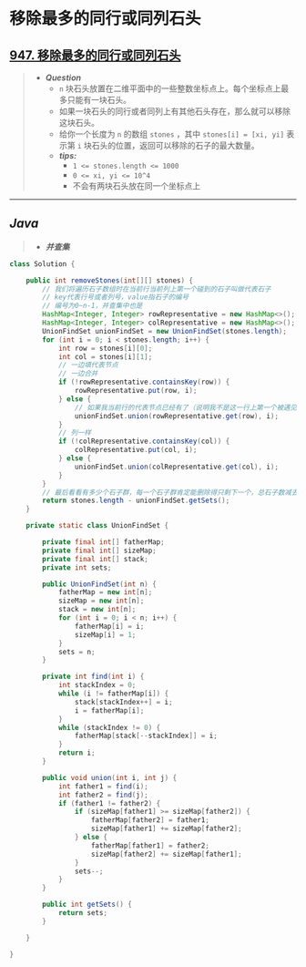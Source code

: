 # 移除最多的同行或同列石头

## [947. 移除最多的同行或同列石头](https://leetcode.cn/problems/most-stones-removed-with-same-row-or-column/)

> - ***Question***
>   - `n` 块石头放置在二维平面中的一些整数坐标点上。每个坐标点上最多只能有一块石头。
>   - 如果一块石头的同行或者同列上有其他石头存在，那么就可以移除这块石头。
>   - 给你一个长度为 `n` 的数组 `stones` ，其中 `stones[i] = [xi, yi]` 表示第 `i` 块石头的位置，返回可以移除的石子的最大数量。
>   - ***tips:***
>     - `1 <= stones.length <= 1000`
>     - `0 <= xi, yi <= 10^4`
>     - 不会有两块石头放在同一个坐标点上

---

## *Java*

> - ***并查集***

```java
class Solution {

    public int removeStones(int[][] stones) {
        // 我们将遍历石子数组时在当前行当前列上第一个碰到的石子叫做代表石子
        // key代表行号或者列号，value指石子的编号
        // 编号为0~n-1，并查集中也是
        HashMap<Integer, Integer> rowRepresentative = new HashMap<>();
        HashMap<Integer, Integer> colRepresentative = new HashMap<>();
        UnionFindSet unionFindSet = new UnionFindSet(stones.length);
        for (int i = 0; i < stones.length; i++) {
            int row = stones[i][0];
            int col = stones[i][1];
            // 一边填代表节点
            // 一边合并
            if (!rowRepresentative.containsKey(row)) {
                rowRepresentative.put(row, i);
            } else {
                // 如果我当前行的代表节点已经有了（说明我不是这一行上第一个被遇见的石子，那么我就和代表石子合并）
                unionFindSet.union(rowRepresentative.get(row), i);
            }
            // 列一样
            if (!colRepresentative.containsKey(col)) {
                colRepresentative.put(col, i);
            } else {
                unionFindSet.union(colRepresentative.get(col), i);
            }
        }
        // 最后看看有多少个石子群，每一个石子群肯定能删除得只剩下一个，总石子数减去群数就是可以删除的数量
        return stones.length - unionFindSet.getSets();
    }

    private static class UnionFindSet {

        private final int[] fatherMap;
        private final int[] sizeMap;
        private final int[] stack;
        private int sets;

        public UnionFindSet(int n) {
            fatherMap = new int[n];
            sizeMap = new int[n];
            stack = new int[n];
            for (int i = 0; i < n; i++) {
                fatherMap[i] = i;
                sizeMap[i] = 1;
            }
            sets = n;
        }

        private int find(int i) {
            int stackIndex = 0;
            while (i != fatherMap[i]) {
                stack[stackIndex++] = i;
                i = fatherMap[i];
            }
            while (stackIndex != 0) {
                fatherMap[stack[--stackIndex]] = i;
            }
            return i;
        }

        public void union(int i, int j) {
            int father1 = find(i);
            int father2 = find(j);
            if (father1 != father2) {
                if (sizeMap[father1] >= sizeMap[father2]) {
                    fatherMap[father2] = father1;
                    sizeMap[father1] += sizeMap[father2];
                } else {
                    fatherMap[father1] = father2;
                    sizeMap[father2] += sizeMap[father1];
                }
                sets--;
            }
        }

        public int getSets() {
            return sets;
        }

    }

}
```
